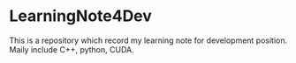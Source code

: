 # LearningNote4Dev
This is a repository which record my learning note for development position. Maily include C++, python, CUDA. 
